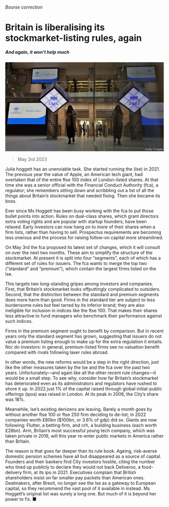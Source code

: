 ###### Bourse correction

# Britain is liberalising its stockmarket-listing rules, again 

##### And again, it won’t help much 

![image](images/20230506_BRP503.jpg) 

> May 3rd 2023 

Julia hoggett has an unenviable task. She started running the  (lse) in 2021. The previous year the value of Apple, an American tech giant, had overtaken that of the entire ftse 100 index of London-listed shares. At that time she was a senior official with the Financial Conduct Authority (fca), a regulator; she remembers sitting down and scribbling out a list of all the things about Britain’s stockmarket that needed fixing. Then she became its boss.

Ever since Ms Hoggett has been busy working with the fca to put those bullet points into action. Rules on dual-class shares, which grant directors extra voting rights and are popular with startup founders, have been relaxed. Early investors can now hang on to more of their shares when a firm lists, rather than having to sell. Prospectus requirements are becoming less onerous and the process for raising follow-on capital more streamlined.

On May 3rd the fca proposed its latest set of changes, which it will consult on over the next two months. These aim to simplify the structure of the stockmarket. At present it is split into four “segments”, each of which has a different set of rules for issuers. The fca wants to merge the top two (“standard” and “premium”), which contain the largest firms listed on the lse.

This targets two long-standing gripes among investors and companies. First, that Britain’s stockmarket looks offputtingly complicated to outsiders. Second, that the distinction between the standard and premium segments does more harm than good. Firms in the standard tier are subject to less burdensome rules but feel tarred by its inferior brand; they are also ineligible for inclusion in indices like the ftse 100. That makes their shares less attractive to fund managers who benchmark their performance against such indices. 

Firms in the premium segment ought to benefit by comparison. But in recent years only the standard segment has grown, suggesting that issuers do not value a premium listing enough to make up for the extra regulation it entails. Nor do investors: in general, premium-listed firms see no valuation benefit compared with rivals following laxer rules abroad.

In other words, the new reforms would be a step in the right direction, just like the other measures taken by the lse and the fca over the past two years. Unfortunately—and again like all the other recent rule changes—it would be a small step. To see why, consider how far Britain’s stockmarket has deteriorated even as its administrators and regulators have rushed to shore it up. In 2022 just 1% of the capital raised through global initial-public offerings (ipos) was raised in London. At its peak in 2006, the City’s share was 18%.

Meanwhile, lse’s existing denizens are leaving. Barely a month goes by without another ftse 100 or ftse 250 firm deciding to de-list; in 2022 companies worth £80bn ($100bn, or 3.6% of gdp) did so. Giants are now following: Flutter, a betting firm, and crh, a building business (each worth £28bn). Arm, Britain’s most successful young tech company, which was taken private in 2016, will this year re-enter public markets in America rather than Britain.

The reason is that  goes far deeper than its rule book. Ageing, risk-averse domestic pension schemes have all but disappeared as a source of capital. Founders and their bankers find City investors hostile, citing the number who lined up publicly to declare they would not back Deliveroo, a food-delivery firm, at its ipo in 2021. Executives complain that British shareholders insist on far smaller pay packets than American ones. Dealmakers, after Brexit, no longer see the lse as a gateway to European capital, so they recommend the vast pool of it available in  instead. Ms Hoggett’s original list was surely a long one. But much of it is beyond her power to fix. ■


